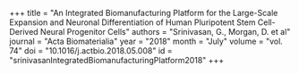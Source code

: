 +++
title = "An Integrated Biomanufacturing Platform for the Large-Scale Expansion and Neuronal Differentiation of Human Pluripotent Stem Cell-Derived Neural Progenitor Cells"
authors = "Srinivasan, G., Morgan, D. et al"
journal = "Acta Biomaterialia"
year = "2018"
month = "July"
volume = "vol. 74"
doi = "10.1016/j.actbio.2018.05.008"
id = "srinivasanIntegratedBiomanufacturingPlatform2018"
+++